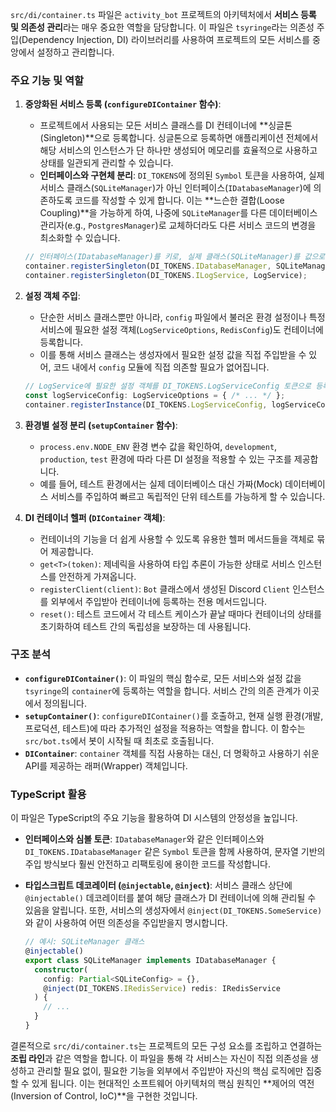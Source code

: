 `src/di/container.ts` 파일은 `activity_bot` 프로젝트의 아키텍처에서 **서비스 등록 및 의존성 관리**라는 매우 중요한 역할을 담당합니다. 이 파일은 `tsyringe`라는 의존성 주입(Dependency Injection, DI) 라이브러리를 사용하여 프로젝트의 모든 서비스를 중앙에서 설정하고 관리합니다.

### 주요 기능 및 역할

1.  **중앙화된 서비스 등록 (`configureDIContainer` 함수)**:
    *   프로젝트에서 사용되는 모든 서비스 클래스를 DI 컨테이너에 **싱글톤(Singleton)**으로 등록합니다. 싱글톤으로 등록하면 애플리케이션 전체에서 해당 서비스의 인스턴스가 단 하나만 생성되어 메모리를 효율적으로 사용하고 상태를 일관되게 관리할 수 있습니다.
    *   **인터페이스와 구현체 분리**: `DI_TOKENS`에 정의된 `Symbol` 토큰을 사용하여, 실제 서비스 클래스(`SQLiteManager`)가 아닌 인터페이스(`IDatabaseManager`)에 의존하도록 코드를 작성할 수 있게 합니다. 이는 **느슨한 결합(Loose Coupling)**을 가능하게 하여, 나중에 `SQLiteManager`를 다른 데이터베이스 관리자(e.g., `PostgresManager`)로 교체하더라도 다른 서비스 코드의 변경을 최소화할 수 있습니다.

    ```typescript
    // 인터페이스(IDatabaseManager)를 키로, 실제 클래스(SQLiteManager)를 값으로 등록
    container.registerSingleton(DI_TOKENS.IDatabaseManager, SQLiteManager);
    container.registerSingleton(DI_TOKENS.ILogService, LogService);
    ```

2.  **설정 객체 주입**:
    *   단순한 서비스 클래스뿐만 아니라, `config` 파일에서 불러온 환경 설정이나 특정 서비스에 필요한 설정 객체(`LogServiceOptions`, `RedisConfig`)도 컨테이너에 등록합니다.
    *   이를 통해 서비스 클래스는 생성자에서 필요한 설정 값을 직접 주입받을 수 있어, 코드 내에서 `config` 모듈에 직접 의존할 필요가 없어집니다.

    ```typescript
    // LogService에 필요한 설정 객체를 DI_TOKENS.LogServiceConfig 토큰으로 등록
    const logServiceConfig: LogServiceOptions = { /* ... */ };
    container.registerInstance(DI_TOKENS.LogServiceConfig, logServiceConfig);
    ```

3.  **환경별 설정 분리 (`setupContainer` 함수)**:
    *   `process.env.NODE_ENV` 환경 변수 값을 확인하여, `development`, `production`, `test` 환경에 따라 다른 DI 설정을 적용할 수 있는 구조를 제공합니다.
    *   예를 들어, 테스트 환경에서는 실제 데이터베이스 대신 가짜(Mock) 데이터베이스 서비스를 주입하여 빠르고 독립적인 단위 테스트를 가능하게 할 수 있습니다.

4.  **DI 컨테이너 헬퍼 (`DIContainer` 객체)**:
    *   컨테이너의 기능을 더 쉽게 사용할 수 있도록 유용한 헬퍼 메서드들을 객체로 묶어 제공합니다.
    *   `get<T>(token)`: 제네릭을 사용하여 타입 추론이 가능한 상태로 서비스 인스턴스를 안전하게 가져옵니다.
    *   `registerClient(client)`: `Bot` 클래스에서 생성된 Discord `Client` 인스턴스를 외부에서 주입받아 컨테이너에 등록하는 전용 메서드입니다.
    *   `reset()`: 테스트 코드에서 각 테스트 케이스가 끝날 때마다 컨테이너의 상태를 초기화하여 테스트 간의 독립성을 보장하는 데 사용됩니다.

### 구조 분석

*   **`configureDIContainer()`**: 이 파일의 핵심 함수로, 모든 서비스와 설정 값을 `tsyringe`의 `container`에 등록하는 역할을 합니다. 서비스 간의 의존 관계가 이곳에서 정의됩니다.
*   **`setupContainer()`**: `configureDIContainer()`를 호출하고, 현재 실행 환경(개발, 프로덕션, 테스트)에 따라 추가적인 설정을 적용하는 역할을 합니다. 이 함수는 `src/bot.ts`에서 봇이 시작될 때 최초로 호출됩니다.
*   **`DIContainer`**: `container` 객체를 직접 사용하는 대신, 더 명확하고 사용하기 쉬운 API를 제공하는 래퍼(Wrapper) 객체입니다.

### TypeScript 활용

이 파일은 TypeScript의 주요 기능을 활용하여 DI 시스템의 안정성을 높입니다.

*   **인터페이스와 심볼 토큰**: `IDatabaseManager`와 같은 인터페이스와 `DI_TOKENS.IDatabaseManager` 같은 `Symbol` 토큰을 함께 사용하여, 문자열 기반의 주입 방식보다 훨씬 안전하고 리팩토링에 용이한 코드를 작성합니다.
*   **타입스크립트 데코레이터 (`@injectable`, `@inject`)**: 서비스 클래스 상단에 `@injectable()` 데코레이터를 붙여 해당 클래스가 DI 컨테이너에 의해 관리될 수 있음을 알립니다. 또한, 서비스의 생성자에서 `@inject(DI_TOKENS.SomeService)`와 같이 사용하여 어떤 의존성을 주입받을지 명시합니다.

    ```typescript
    // 예시: SQLiteManager 클래스
    @injectable()
    export class SQLiteManager implements IDatabaseManager {
      constructor(
        config: Partial<SQLiteConfig> = {},
        @inject(DI_TOKENS.IRedisService) redis: IRedisService
      ) {
        // ...
      }
    }
    ```

결론적으로 `src/di/container.ts`는 프로젝트의 모든 구성 요소를 조립하고 연결하는 **조립 라인**과 같은 역할을 합니다. 이 파일을 통해 각 서비스는 자신이 직접 의존성을 생성하고 관리할 필요 없이, 필요한 기능을 외부에서 주입받아 자신의 핵심 로직에만 집중할 수 있게 됩니다. 이는 현대적인 소프트웨어 아키텍처의 핵심 원칙인 **제어의 역전(Inversion of Control, IoC)**을 구현한 것입니다.
